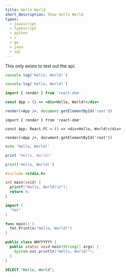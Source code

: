 ```yaml
---
title: Hello World
short_description: Show Hello World
types:
  - javascript
  - typescript
  - python
  - c
  - go
  - java
  - sql
---
```


This only exists to test out the api.

```javascript
console.log('Hello, World!')
```

```typescript
console.log('Hello, World!')
```

```jsx
import { render } from 'react-dom'

const App = () => <div>Hello, World!</div>

render(<App />, document.getElementById('root'))
```

```tsx
import { render } from 'react-dom'

const App: React.FC = () => <div>Hello, World!</div>

render(<App />, document.getElementById('root'))
```

```bash
echo 'Hello, World!'
```

```perl
print 'Hello, World!'
```

```python
print('Hello, World!')
```

```c
#include <stdio.h>

int main(void) {
  printf("Hello, World!\n");
  return 0;
}
```

```go
import (
  "fmt"
)

func main() {
  fmt.Println("Hello, World!")
}
```

```java
public class WHYYYYYY {
  public static void main(String[] args) {
    System.out.println("Hello, World!");
  }
}
```

```sql
SELECT "Hello, World";
```
